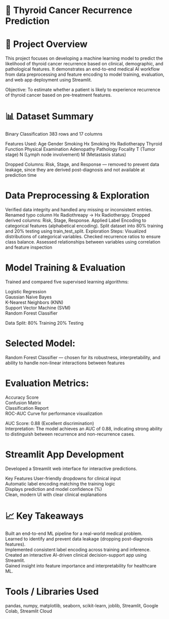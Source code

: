 # 🧬 Thyroid Cancer Recurrence Prediction

# 📘 Project Overview

This project focuses on developing a machine learning model to predict the likelihood of thyroid cancer recurrence based on clinical, demographic, and pathological features.
It demonstrates an end-to-end medical AI workflow from data preprocessing and feature encoding to model training, evaluation, and web app deployment using Streamlit.

Objective:
To estimate whether a patient is likely to experience recurrence of thyroid cancer based on pre-treatment features.

# 📊 Dataset Summary
Binary Classification
383 rows and 17 columns 

Features Used:
Age
Gender
Smoking
Hx Smoking
Hx Radiotherapy
Thyroid Function
Physical Examination
Adenopathy
Pathology
Focality
T (Tumor stage)
N (Lymph node involvement)
M (Metastasis status)

Dropped Columns:
Risk, Stage, and Response — removed to prevent data leakage, since they are derived post-diagnosis and not available at prediction time

# Data Preprocessing & Exploration
Verified data integrity and handled any missing or inconsistent entries.
Renamed typo column Hx Radiothreapy → Hx Radiotherapy.
Dropped derived columns: Risk, Stage, Response.
Applied Label Encoding to categorical features (alphabetical encoding).
Split dataset into 80% training and 20% testing using train_test_split.
Exploration Steps:
Visualized distributions of categorical variables.
Checked recurrence ratios to ensure class balance.
Assessed relationships between variables using correlation and feature inspection

# Model Training & Evaluation
Trained and compared five supervised learning algorithms:

Logistic Regression  
Gaussian Naive Bayes  
K-Nearest Neighbors (KNN)  
Support Vector Machine (SVM)  
Random Forest Classifier

Data Split:
80% Training
20% Testing

# Selected Model:
Random Forest Classifier — chosen for its robustness, interpretability, and ability to handle non-linear interactions between features

# Evaluation Metrics:
Accuracy Score  
Confusion Matrix  
Classification Report   
ROC-AUC Curve for performance visualization

AUC Score: 0.88 (Excellent discrimination)  
Interpretation: The model achieves an AUC of 0.88, indicating strong ability to distinguish between recurrence and non-recurrence cases.

# Streamlit App Development
Developed a Streamlit web interface for interactive predictions.

Key Features
User-friendly dropdowns for clinical input   
Automatic label encoding matching the training logic  
Displays prediction and model confidence (%)  
Clean, modern UI with clear clinical explanations

# 📈 Key Takeaways
Built an end-to-end ML pipeline for a real-world medical problem.  
Learned to identify and prevent data leakage (dropping post-diagnosis features).  
Implemented consistent label encoding across training and inference.  
Created an interactive AI-driven clinical decision-support app using Streamlit.  
Gained insight into feature importance and interpretability for healthcare ML.

# Tools / Libraries Used  
pandas, numpy, matplotlib, seaborn, scikit-learn, joblib, Streamlit, Google Colab, Streamlit Cloud 


